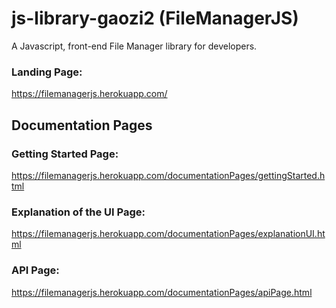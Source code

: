 # js-library-gaozi2 (FileManagerJS)

A Javascript, front-end File Manager library for developers. 


### Landing Page:
https://filemanagerjs.herokuapp.com/

## Documentation Pages


### Getting Started Page:
https://filemanagerjs.herokuapp.com/documentationPages/gettingStarted.html

### Explanation of the UI Page:
https://filemanagerjs.herokuapp.com/documentationPages/explanationUI.html

### API Page:
https://filemanagerjs.herokuapp.com/documentationPages/apiPage.html

